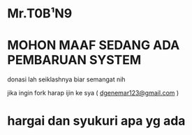 
# Mr.T0B¹N9 


#  MOHON MAAF SEDANG ADA PEMBARUAN SYSTEM


donasi lah seiklashnya biar semangat nih


jika ingin fork harap ijin ke sya ( dgenemar123@gmail.com )


# hargai dan syukuri apa yg ada
